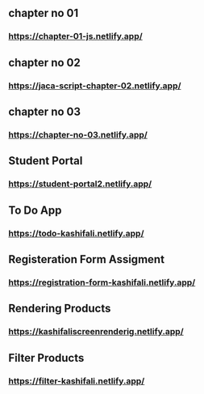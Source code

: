  
##  chapter no 01
### https://chapter-01-js.netlify.app/

##  chapter no 02
### https://jaca-script-chapter-02.netlify.app/

##  chapter no 03
### https://chapter-no-03.netlify.app/

##  Student Portal
### https://student-portal2.netlify.app/

##  To Do App
### https://todo-kashifali.netlify.app/

##  Registeration Form Assigment 
### https://registration-form-kashifali.netlify.app/

##  Rendering Products
### https://kashifaliscreenrenderig.netlify.app/

##  Filter Products
### https://filter-kashifali.netlify.app/

<!-- ## Github Pull
### https://excalidraw.com/ --> 

















<!-- ##  chapter no 01
### <a href="https://chapter-01-js.netlify.app/" target="_blank">01 Ss</a> <br /> <br />

##  chapter no 02
### <a href="https://jaca-script-chapter-02.netlify.app/" target="_blank">Chapter No 02</a>  <br /> <br />

##  chapter no 03
### <a href="https://chapter-no-03.netlify.app/" target="_blank">Chapter No 03</a>  <br /> <br />

##  Student Portal
### <a href="https://student-portal2.netlify.app/" target="_blank">Student Portal</a> <br /> <br />

##  To Do App
### <a href="https://todo-kashifali.netlify.app/" target="_blank">Todo App</a><br /> <br />

##  Registeration Form Assigment 
### <a href="https://registration-form-kashifali.netlify.app/" target="_blank" >Registeration Form</a><br /> <br />

##  Rendering Products
### <a href="https://kashifaliscreenrenderig.netlify.app/" target="_blank" >Rendering Products</a><br /> <br />

##  Filter Products
### <a href="https://filter-kashifali.netlify.app/" target="_blank" >Filter Products</a><br /> <br />

## Github Pull
### https://excalidraw.com/ -->







<!-- <h3>
<a href="https://chapter-01-js.netlify.app/" target="_blank">Chapter No 01</a> <br /> <br />
<a href="https://jaca-script-chapter-02.netlify.app/" target="_blank">Chapter No 02</a>  <br /> <br />
<a href="https://chapter-no-03.netlify.app/" target="_blank">Chapter No 03</a>  <br /> <br />
<a href="https://student-portal2.netlify.app/" target="_blank">Student Portal</a> <br /> <br />
<a href="https://todo-kashifali.netlify.app/" target="_blank">Todo App</a><br /> <br />
<a href="https://registration-form-kashifali.netlify.app/" target="_blank">Registeration Form</a><br /> <br />
<a href="https://kashifaliscreenrenderig.netlify.app/"target="_blank">Rendering Products</a><br /> <br />
<a href="https://filter-kashifali.netlify.app/" target="_blank">Filter Products</a><br /> <br />
</h3>

## Thanks For Chechinkg My Links -->
